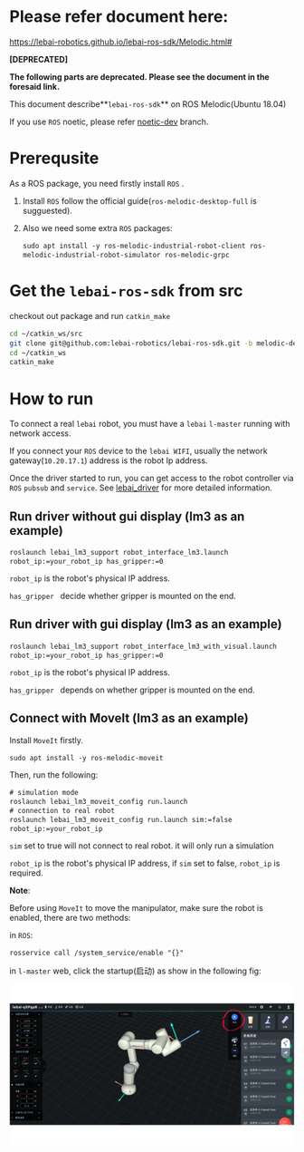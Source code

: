 # Please refer document here:

https://lebai-robotics.github.io/lebai-ros-sdk/Melodic.html#

**[DEPRECATED]**

**The following parts are deprecated. Please see the document in the foresaid link.**



This document describe**`lebai-ros-sdk`** on ROS Melodic(Ubuntu 18.04)

If you use `ROS` noetic, please refer [noetic-dev](https://github.com/lebai-robotics/lebai-ros-sdk/tree/noetic-dev) branch.

# Prerequsite

As a ROS package, you need firstly install `ROS` .

1. Install `ROS` follow the official guide(`ros-melodic-desktop-full` is sugguested).
   
2. Also we need some extra `ROS` packages:

   ```
   sudo apt install -y ros-melodic-industrial-robot-client ros-melodic-industrial-robot-simulator ros-melodic-grpc 
   ```


# Get the `lebai-ros-sdk` from src

checkout out package and run `catkin_make`

```bash
cd ~/catkin_ws/src
git clone git@github.com:lebai-robotics/lebai-ros-sdk.git -b melodic-dev
cd ~/catkin_ws
catkin_make
```

# How to run

To connect a real `lebai` robot, you must have a `lebai` `l-master`  running with network access. 

If you connect your `ROS` device to the `lebai WIFI`, usually the network gateway(`10.20.17.1`)  address is the robot Ip address.

Once the driver started to run, you can get access to the robot controller via `ROS` `pubsub` and `service`. See [lebai_driver](lebai_driver/README.md) for more detailed information.

## Run driver without gui display (lm3 as an example)

```
roslaunch lebai_lm3_support robot_interface_lm3.launch robot_ip:=your_robot_ip has_gripper:=0
```

`robot_ip` is the robot's physical IP address.

`has_gripper ` decide whether gripper is mounted on the end.

## Run driver with gui display (lm3 as an example)

```
roslaunch lebai_lm3_support robot_interface_lm3_with_visual.launch robot_ip:=your_robot_ip has_gripper:=0
```

`robot_ip` is the robot's physical IP address.

`has_gripper ` depends on whether gripper is mounted on the end.

## Connect with MoveIt (lm3 as an example)

Install `MoveIt` firstly.

```
sudo apt install -y ros-melodic-moveit
```

Then, run the following:

```
# simulation mode
roslaunch lebai_lm3_moveit_config run.launch
# connection to real robot
roslaunch lebai_lm3_moveit_config run.launch sim:=false robot_ip:=your_robot_ip
```

`sim` set to true will not connect to real robot. it will only run a simulation

`robot_ip` is the robot's physical IP address, if `sim` set to false, `robot_ip` is required.  

**Note**:

Before using `MoveIt` to move the manipulator, make sure the robot is enabled, there are two methods:

in `ROS`:

```
rosservice call /system_service/enable "{}"
```

in `l-master` web, click the startup(启动) as show in the following fig:

![](lebai_doc/enable_robot_on_website.png)